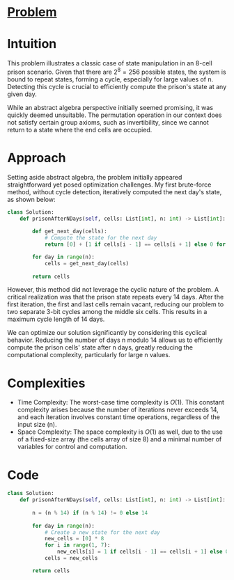 # [Problem](https://leetcode.com/problems/prison-cells-after-n-days/)

# Intuition
This problem illustrates a classic case of state manipulation in an 8-cell prison scenario. Given that there are $2^8=256$ possible states, the system is bound to repeat states, forming a cycle, especially for large values of n. Detecting this cycle is crucial to efficiently compute the prison's state at any given day.

While an abstract algebra perspective initially seemed promising, it was quickly deemed unsuitable. The permutation operation in our context does not satisfy certain group axioms, such as invertibility, since we cannot return to a state where the end cells are occupied.

# Approach
Setting aside abstract algebra, the problem initially appeared straightforward yet posed optimization challenges. My first brute-force method, without cycle detection, iteratively computed the next day's state, as shown below:

```python
class Solution:
    def prisonAfterNDays(self, cells: List[int], n: int) -> List[int]:
        
        def get_next_day(cells):
            # Compute the state for the next day
            return [0] + [1 if cells[i - 1] == cells[i + 1] else 0 for i in range(1, 7)] + [0]

        for day in range(n):
            cells = get_next_day(cells)
        
        return cells
```

However, this method did not leverage the cyclic nature of the problem. A critical realization was that the prison state repeats every 14 days. After the first iteration, the first and last cells remain vacant, reducing our problem to two separate 3-bit cycles among the middle six cells. This results in a maximum cycle length of 14 days.

We can optimize our solution significantly by considering this cyclical behavior. Reducing the number of days n modulo 14 allows us to efficiently compute the prison cells' state after n days, greatly reducing the computational complexity, particularly for large n values.

# Complexities
- Time Complexity: The worst-case time complexity is $O(1)$. This constant complexity arises because the number of iterations never exceeds 14, and each iteration involves constant time operations, regardless of the input size (n).
- Space Complexity: The space complexity is $O(1)$ as well, due to the use of a fixed-size array (the cells array of size 8) and a minimal number of variables for control and computation.

# Code

```python
class Solution:
    def prisonAfterNDays(self, cells: List[int], n: int) -> List[int]:
        
        n = (n % 14) if (n % 14) != 0 else 14
        
        for day in range(n):
            # Create a new state for the next day
            new_cells = [0] * 8
            for i in range(1, 7):
                new_cells[i] = 1 if cells[i - 1] == cells[i + 1] else 0
            cells = new_cells

        return cells
```